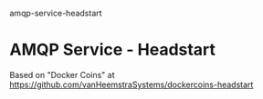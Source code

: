 amqp-service-headstart
# AMQP Service - Headstart

Based on "Docker Coins" at https://github.com/vanHeemstraSystems/dockercoins-headstart

